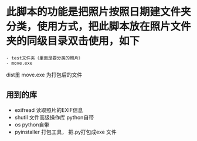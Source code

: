 # 此脚本的功能是把照片按照日期建文件夹分类，使用方式，把此脚本放在照片文件夹的同级目录双击使用，如下
    - test文件夹（里面是要分类的照片）
    - move.exe

dist里 move.exe 为打包后的文件

## 用到的库
 - exifread 读取照片的EXIF信息
 - shutil 文件高级操作库 python自带
 - os python自带
 - pyinstaller 打包工具， 把.py打包成exe 文件
